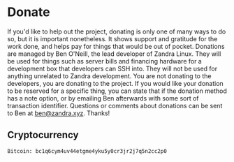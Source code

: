 # Donate

If you'd like to help out the project, donating is only one of many
ways to do so, but it is important nonetheless. It shows support and
gratitude for the work done, and helps pay for things that would be
out of pocket. Donations are managed by Ben O'Neill, the lead
developer of Zandra Linux. They will be used for things such as server
bills and financing hardware for a development box that developers can
SSH into. They will not be used for anything unrelated to Zandra
development. You are not donating to the developers, you are donating
to the project. If you would like your donation to be reserved for a
specific thing, you can state that if the donation method has a note
option, or by emailing Ben afterwards with some sort of transaction
identifier. Questions or comments about donations can be sent to Ben
at [ben@zandra.xyz](mailto:ben@zandra.xyz). Thanks!

## Cryptocurrency

	Bitcoin: bc1q6cym4uv44etgme4yku5y0cr3jr2j7q5n2cc2p0

